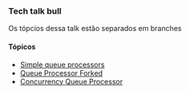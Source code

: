 ### Tech talk bull

Os tópcios dessa talk estão separados em branches

#### Tópicos

- [Simple queue processors](https://github.com/ndeitch/tech-talk-bull/tree/01-simple-queue)
- [Queue Processor Forked](https://github.com/ndeitch/tech-talk-bull/tree/02-fork-process)
- [Concurrency Queue Processor](https://github.com/ndeitch/tech-talk-bull/tree/03-concurrency-queue)
